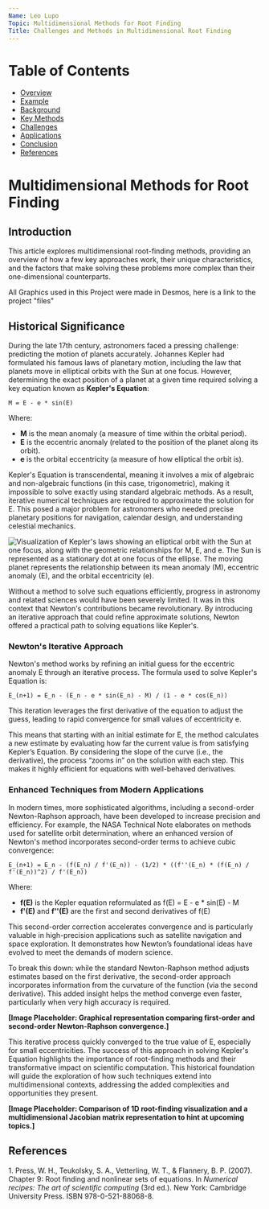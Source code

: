 ```yaml
---
Name: Leo Lupo
Topic: Multidimensional Methods for Root Finding
Title: Challenges and Methods in Multidimensional Root Finding
---
```


# Table of Contents
- [Overview](#overview)
- [Example](#Example)
- [Background](#background)
- [Key Methods](#key-methods)
- [Challenges](#challenges)
- [Applications](#applications)
- [Conclusion](#conclusion)
- [References](#references)


# Multidimensional Methods for Root Finding

## Introduction

This article explores multidimensional root-finding methods, providing an overview of how a few key approaches work, their unique characteristics, and the factors that make solving these problems more complex than their one-dimensional counterparts.

All Graphics used in this Project were made in Desmos, here is a link to the project "files"

## Historical Significance

During the late 17th century, astronomers faced a pressing challenge: predicting the motion of planets accurately. Johannes Kepler had formulated his famous laws of planetary motion, including the law that planets move in elliptical orbits with the Sun at one focus. However, determining the exact position of a planet at a given time required solving a key equation known as **Kepler's Equation**:

```
M = E - e * sin(E)
```

Where:

- **M** is the mean anomaly (a measure of time within the orbital period).
- **E** is the eccentric anomaly (related to the position of the planet along its orbit).
- **e** is the orbital eccentricity (a measure of how elliptical the orbit is).

Kepler's Equation is transcendental, meaning it involves a mix of algebraic and non-algebraic functions (in this case, trigonometric), making it impossible to solve exactly using standard algebraic methods. As a result, iterative numerical techniques are required to approximate the solution for E. This posed a major problem for astronomers who needed precise planetary positions for navigation, calendar design, and understanding celestial mechanics.

![Visualization of Kepler's laws showing an elliptical orbit with the Sun at one focus, along with the geometric relationships for M, E, and e. The Sun is represented as a stationary dot at one focus of the ellipse. The moving planet represents the relationship between its mean anomaly (M), eccentric anomaly (E), and the orbital eccentricity (e).](kepler.gif)

Without a method to solve such equations efficiently, progress in astronomy and related sciences would have been severely limited. It was in this context that Newton's contributions became revolutionary. By introducing an iterative approach that could refine approximate solutions, Newton offered a practical path to solving equations like Kepler's.

### Newton's Iterative Approach

Newton's method works by refining an initial guess for the eccentric anomaly E through an iterative process. The formula used to solve Kepler's Equation is:

```
E_(n+1) = E_n - (E_n - e * sin(E_n) - M) / (1 - e * cos(E_n))
```

This iteration leverages the first derivative of the equation to adjust the guess, leading to rapid convergence for small values of eccentricity e.

This means that starting with an initial estimate for E, the method calculates a new estimate by evaluating how far the current value is from satisfying Kepler’s Equation. By considering the slope of the curve (i.e., the derivative), the process “zooms in” on the solution with each step. This makes it highly efficient for equations with well-behaved derivatives.

### Enhanced Techniques from Modern Applications

In modern times, more sophisticated algorithms, including a second-order Newton-Raphson approach, have been developed to increase precision and efficiency. For example, the NASA Technical Note elaborates on methods used for satellite orbit determination, where an enhanced version of Newton's method incorporates second-order terms to achieve cubic convergence:

```
E_(n+1) = E_n - (f(E_n) / f'(E_n)) - (1/2) * ((f''(E_n) * (f(E_n) / f'(E_n))^2) / f'(E_n))
```

Where:

- **f(E)** is the Kepler equation reformulated as f(E) = E - e \* sin(E) - M
- **f'(E)** and **f''(E)** are the first and second derivatives of f(E)

This second-order correction accelerates convergence and is particularly valuable in high-precision applications such as satellite navigation and space exploration. It demonstrates how Newton’s foundational ideas have evolved to meet the demands of modern science.

To break this down: while the standard Newton-Raphson method adjusts estimates based on the first derivative, the second-order approach incorporates information from the curvature of the function (via the second derivative). This added insight helps the method converge even faster, particularly when very high accuracy is required.

**[Image Placeholder: Graphical representation comparing first-order and second-order Newton-Raphson convergence.]**

This iterative process quickly converged to the true value of E, especially for small eccentricities. The success of this approach in solving Kepler's Equation highlights the importance of root-finding methods and their transformative impact on scientific computation. This historical foundation will guide the exploration of how such techniques extend into multidimensional contexts, addressing the added complexities and opportunities they present.

**[Image Placeholder: Comparison of 1D root-finding visualization and a multidimensional Jacobian matrix representation to hint at upcoming topics.]**




## References

1.<a id="ref1"></a> Press, W. H., Teukolsky, S. A., Vetterling, W. T., & Flannery, B. P. (2007). Chapter 9: Root finding and nonlinear sets of equations. In *Numerical recipes: The art of scientific computing* (3rd ed.). New York: Cambridge University Press. ISBN 978-0-521-88068-8.
